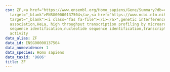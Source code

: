 ```yaml
---
csv: ZF,<a href="https://www.ensembl.org/Homo_sapiens/Gene/Summary?db=core;g=ENSG00000137504"
  target="_blank">ENSG00000137504</a>,<a href="https://www.ncbi.nlm.nih.gov/pubmed/17216044"
  target="_blank"><i class="fas fa-file"></i></a>",genetic interference,functional
  association,HeLa, high throughput transcription profiling by microarray,nucleotide
  sequence identification,nucleotide sequence identification,transcriptional regulation,down-regulates
  activity
data_alias: ZF
data_id: ENSG00000137504
data_numevidence: 1
data_species: Homo sapiens
data_taxid: '9606'
title: ZF
---
```

